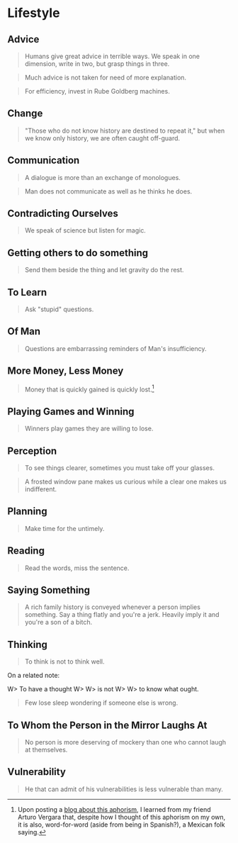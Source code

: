 # Lifestyle
## Advice
> Humans give great advice in terrible ways. We speak in one dimension, write in two, but grasp things in three.

> Much advice is not taken for need of more explanation.

> For efficiency, invest in Rube Goldberg machines.

## Change
> "Those who do not know history are destined to repeat it," but when we know only history, we are often caught off-guard.

## Communication
> A dialogue is more than an exchange of monologues.

> Man does not communicate as well as he thinks he does.

## Contradicting Ourselves
> We speak of science but listen for magic.

## Getting others to do something
> Send them beside the thing and let gravity do the rest.

## To Learn
> Ask "stupid" questions.

## Of Man
> Questions are embarrassing reminders of Man's insufficiency.

## More Money, Less Money
> Money that is quickly gained is quickly lost.[^mex-folk]

  [^mex-folk]:Upon posting a [blog about this aphorism](http://brandon.zeroqualms.net/money-quickly-gained-is-quickly-lost/), I learned from my friend Arturo Vergara that, despite how I thought of this aphorism on my own, it is also, word-for-word (aside from being in Spanish?), a Mexican folk saying.

## Playing Games and Winning
> Winners play games they are willing to lose.

## Perception
> To see things clearer, sometimes you must take off your glasses.

> A frosted window pane makes us curious while a clear one makes us indifferent.

## Planning
> Make time for the untimely.

## Reading
> Read the words, miss the sentence.

## Saying Something
> A rich family history is conveyed whenever a person implies something. Say a thing flatly and you're a jerk. Heavily imply it and you're a son of a bitch.

## Thinking
> To think is not to think well.

On a related note:

W> To have a thought
W>
W> is not
W>
W> to know what ought.

> Few lose sleep wondering if someone else is wrong.

## To Whom the Person in the Mirror Laughs At
> No person is more deserving of mockery than one who cannot laugh at themselves.

## Vulnerability
> He that can admit of his vulnerabilities is less vulnerable than many.